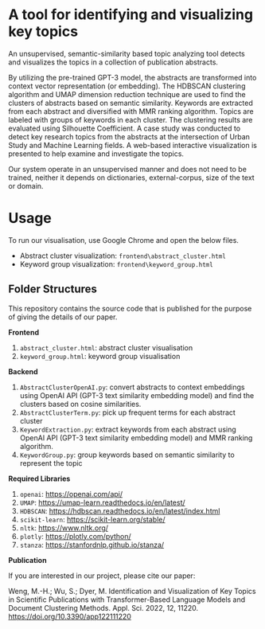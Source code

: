 # A tool for identifying and visualizing key topics 
An unsupervised, semantic-similarity based topic analyzing tool detects and visualizes the topics in a collection of publication abstracts.

By utilizing the pre-trained GPT-3 model, the abstracts are transformed into context vector representation (or embedding). 
The HDBSCAN clustering algorithm and UMAP dimension reduction technique are used to find the clusters of abstracts based on semantic similarity.
Keywords are extracted from each abstract and diversified with MMR ranking algorithm.
Topics are labeled with groups of keywords in each cluster.
The clustering results are evaluated using Silhouette Coefficient.
A case study was conducted to detect key research topics from the abstracts at the intersection of Urban Study and Machine Learning fields.
A web-based interactive visualization is presented to help examine and investigate the topics.

Our system operate in an unsupervised manner and does not need to be trained, neither it depends on dictionaries, external-corpus, size of the text or domain.

# Usage
To run our visualisation, use Google Chrome and open the below files. 
- Abstract cluster visualization: `frontend\abstract_cluster.html`
- Keyword group visualization: `frontend\keyword_group.html`

## Folder Structures
This repository contains the source code that is published for the purpose of giving the details of our paper. 

**Frontend**
1. `abstract_cluster.html`: abstract cluster visualisation
2. `keyword_group.html`: keyword group visualisation

**Backend**
1. `AbstractClusterOpenAI.py`: convert abstracts to context embeddings using OpenAI API (GPT-3 text similarity embedding model) and find the clusters based on cosine similarities.
2. `AbstractClusterTerm.py`: pick up frequent terms for each abstract cluster
3. `KeywordExtraction.py`: extract keywords from each abstract using OpenAI API (GPT-3 text similarity embedding model) and MMR ranking algorithm.
4. `KeywordGroup.py`: group keywords based on semantic similarity to represent the topic

**Required Libraries**
1. `openai`: https://openai.com/api/
2. `UMAP`: https://umap-learn.readthedocs.io/en/latest/
3. `HDBSCAN`: https://hdbscan.readthedocs.io/en/latest/index.html
4. `scikit-learn`: https://scikit-learn.org/stable/
5. `nltk`: https://www.nltk.org/
6. `plotly`: https://plotly.com/python/
7. `stanza`: https://stanfordnlp.github.io/stanza/

**Publication**

If you are interested in our project, please cite our paper:

Weng, M.-H.; Wu, S.; Dyer, M. Identification and Visualization of Key Topics in Scientific Publications with Transformer-Based Language Models and Document Clustering Methods. Appl. Sci. 2022, 12, 11220. https://doi.org/10.3390/app122111220

